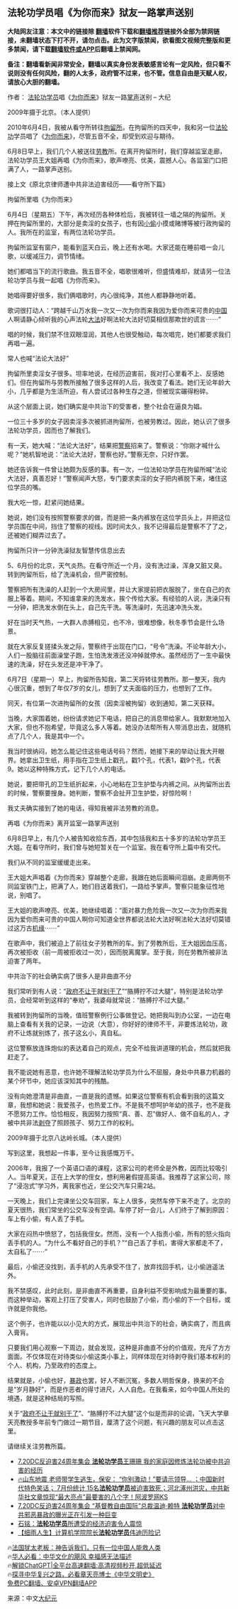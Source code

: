  <!-- 面包屑导航 --> <h2>法轮功学员唱《为你而来》狱友一路掌声送别</h2> <p class="notice"><b>大陆网友注意：本文中的链接除 <a href="https://github.com/bannedbook/fanqiang" >翻墙</a>软件下载和<a href="https://github.com/killgcd/justmysocks/blob/master/README.md">翻墙推荐</a>链接外全部为禁网链接，未翻墙状态下打不开，请勿点击。此为文字版禁闻，欲看图文视频完整版和更多禁闻，请下载<a href="https://github.com/bannedbook/fanqiang">翻墙软件或APP</a>后翻墙上禁闻网。</p><p>备注：翻墙看新闻非常安全，翻墙以真实身份发表敏感言论有一定风险，但只看不说则没有任何风险，翻的人太多，政府管不过来，也不管。信息自由是天赋人权，请放心大胆的翻墙。</b></p>  <div class="entry"> <p>作者： <a href="https://www.bannedbook.org/bnews/tag/%e6%b3%95%e8%bd%ae%e5%8a%9f%e5%ad%a6%e5%91%98/" class="st_tag internal_tag" rel="tag" title="标签 法轮功学员 下的日志">法轮功学员</a>唱《<span class='wp_keywordlink'><a href="https://www.bannedbook.org/forum3/topic28.html" title="为你而来 作者：泽农·多尔奈基" target="_blank">为你而来</a></span>》狱友一路<a href="https://www.bannedbook.org/bnews/tag/%E6%8E%8C%E5%A3%B0/" class="st_tag internal_tag" rel="tag" title="标签 掌声 下的日志">掌声</a>送别 &#8211; 大纪</p> <p id="conimg">2009年摄于北京。（本人提供）</p> <p>2010年6月4日，我被从看守所转往<a href="https://www.bannedbook.org/bnews/tag/%E6%8B%98%E7%95%99%E6%89%80/" class="st_tag internal_tag" rel="tag" title="标签 拘留所 下的日志">拘留所</a>。在拘留所的四天中，我和另一位<a href="https://www.bannedbook.org/bnews/tag/%e6%b3%95%e8%bd%ae%e5%8a%9f/" class="st_tag internal_tag" rel="tag" title="标签 法轮功 下的日志">法轮功</a>学员唱了《<a href="https://www.bannedbook.org/bnews/tag/%E4%B8%BA%E4%BD%A0%E8%80%8C%E6%9D%A5/" class="st_tag internal_tag" rel="tag" title="标签 为你而来 下的日志">为你而来</a>》，尽管五音不全，却受到欢迎与期待。</p> <p>6月8日早上，我们几个人被送往<a href="https://www.bannedbook.org/bnews/tag/%E5%8A%B3%E6%95%99/" class="st_tag internal_tag" rel="tag" title="标签 劳教 下的日志">劳教</a>所。在离开拘留所时，我们穿越监室走廊，法轮功学员王大姐再唱《为你而来》，歌声嘹亮、优美，震撼人心。各监室门口把满了人，一路掌声送别。</p> <p>接上文《原北京律师遭中共非法迫害经历——看守所下篇》</p> <p>拘留所里唱《为你而来》</p> <p>6月4日（星期五）下午，再次经历各种体检后，我被转往一墙之隔的拘留所。关押在拘留所里的，大部分是卖淫的女孩子，也有因<a href="https://www.bannedbook.org/bnews/tag/%e5%b0%8f%e5%81%b7/" class="st_tag internal_tag" rel="tag" title="标签 小偷 下的日志">小偷</a>小摸或赌博等被行政拘留的人。我所在的监室，有两位法轮功学员。</p> <p>拘留所监室有窗户，能看到蓝天白云，晚上还有水喝。大家还能在睡前唱一会儿歌，以缓减压力，调节情绪。</p> <p>她们都唱当下的流行歌曲。我五音不全，唱歌很难听，但盛情难却，就请另一位法轮功学员与我一起唱《为你而来》。</p> <p>她唱得要好很多，我们俩唱歌时，内心很纯净，其他人都静静地听着。</p> <p>歌词很打动人：“跨越千山万水我一次又一次为你而来我因为爱你而来可贵的<span class='wp_keywordlink_affiliate'><a href="https://www.bannedbook.org/" title="中国" target="_blank">中国</a></span>人啊请静心倾听我的心声法轮<a href="https://www.bannedbook.org/bnews/tag/%E5%A4%A7%E6%B3%95/" class="st_tag internal_tag" rel="tag" title="标签 大法 下的日志">大法</a>好啊法轮大法好切莫相信那欺世的谎言⋯⋯”</p> <p>唱的时候，我们禁不住双眼湿润，其他人也很受触动，每次唱完，她们都要求我们再唱一遍。</p> <p>常人也喊“法论大法好”</p> <p>拘留所里卖淫女子很多。坦率地说，在经历迫害前，我对打心里看不上、反感她们。但在拘留所与劳教所接触了很多这样的人后，我改变了看法。她们无论年龄大小，几乎都是为生活所迫，有人尝试过各种生存之道，但被现实碾得粉碎。</p> <p>从这个层面上说，她们确实是中共治下的受害者，整个社会在逼良为娼。</p> <p>一位三十多岁的女子因卖淫多次被抓进拘留所，也被劳教过。因此，她认识了很多法轮功学员，因而也了解我们。</p> <p>有一天，她大喊：“法论大法好”，结果把<a href="https://www.bannedbook.org/bnews/tag/%e8%ad%a6%e5%af%9f/" class="st_tag internal_tag" rel="tag" title="标签 警察 下的日志">警察</a>招来了。警察说：“你刚才喊什么呢？”她机智地说：“法论大法好，警察也好。”警察无奈，只好作罢。</p> <p>她还告诉我一件曾让她颇为反感的事。有一次，一位法轮功学员在拘留所喊“法论大法好，真善忍好！”警察闻声大怒，专门要求卖淫的女子把内裤脱下来，堵住这位学员的嘴。</p> <p>我大吃一惊，赶紧问她结果。</p> <p>她说，她们没有按照警察要求的做，而是把一条内裤放在这位学员头上，并把这位学员围在中间，挡住了警察的视线。因时间太久，我不记得最后是警察不了了之，还被她们糊弄过去了。</p> <p>拘留所只许一分钟洗澡狱友智慧传信息出去</p> <p>5、6月份的北京，天气炎热。在看守所近一个月，没有洗过澡，浑身又脏又臭。转到拘留所后，给了洗澡机会，但严密控制。</p> <p>警察把所有洗澡的人赶到一个大房间里，并让大家提前把衣服脱了，坐在自己的衣服上等着。期间，不知谁拿来的洗发水，挨个传给大家。有经验的人说，洗澡只有一分钟，把洗发水倒在头上，自己先干洗。等洗澡时，先迅速冲洗头发。</p> <p>好在当时天气热，一大群人赤膊相见，也不冷，很难想像，秋冬季节会是什么场景。</p> <p>就在大家反复搓揉头发之际，警察终于出现在门口，“号令”洗澡。不论年龄大小，人们一股脑往前面澡堂子跑，生怕洗发液还没冲掉就停水。虽然经历了一生中最快速的洗澡，好在头发还是冲干净了。</p> <p>6月7日（星期一）早上，拘留所告知我，第二天将转往劳教所。那一整天，我内心很沉重，想到了年仅7岁的女儿，想到了丈夫面临的压力，也想到了工作。</p> <p>同天，有位第一次进拘留所的女孩（因卖淫被拘留）收到通知，第二天获释。</p> <p>当晚，大家围着她，纷纷请求她记下电话，把自己的消息带给家人。我默默地加入大家，但也不抱希望，毕竟这么多人等着。她没办法帮所有人带消息出去，就随机点了几个人，我是其中一个。</p>  <p>我当时很纳闷，她怎么能记住这些电话号码？然而，她接下来的举动让我大开眼界。她拿出卫生纸，用手指在卫生纸上戳孔，戳1个孔，代表1，戳9个孔，代表9。她以这种特殊方式，记下几个人的电话。</p> <p>她说，要把带孔的卫生纸折起来，小心地粘在卫生护垫与内裤之间。从拘留所出去的时候，警察要搜身。她判断，警察不会扯开卫生护垫，好惊险啊！</p> <p>我丈夫确实接到了她的电话，得知我被非法劳教的消息。</p> <p>再唱《为你而来》离开监室一路掌声送别</p> <p>6月8日早上，有几个人被告知收拾东西，其中包括我和五十多岁的法轮功学员王大姐。在看守所时，我们曾与她短暂关在一个监室。我在看守所上篇中有交代。</p> <p>我们从不同的监室缓缓走出来。</p> <p>王大姐大声唱着《为你而来》穿越整个走廊，我跟在她后面瞬间泪崩。走廊两侧不同监室铁门上，把满了人，她们目送着我们，一路给予掌声。警察只能象征性地说，别唱了。</p> <p>王大姐的歌声嘹亮、优美，她继续唱着：“面对暴力危险我一次又一次为你而来我因为爱你而来可贵的中国人啊你可知道全世界都说法轮大法好啊法轮大法好切莫错过这万古<span class='wp_keywordlink'><a href="https://www.bannedbook.org/forum11/topic248.html" title="禁片：情为何物？生死相许？自由电影《机缘》下载、在线观看" target="_blank">机缘</a></span>⋯⋯”</p> <p>在歌声中，我们被迫上了前往女子劳教所的车。到了劳教所后，王大姐因血压高，再次被拒收（前一周被拒收过一次），因而脱离魔掌。至于我，则在劳教所被非法迫害了两年。</p> <p>中共治下的社会确实病了很多人是非曲直不分</p> <p>我们常听到有人说：“<span class='wp_keywordlink'><a href="https://www.bannedbook.org/forum11/topic334.html" title="禁片：政府不让干就别干了" target="_blank">政府不让干</a></span>就<span class='wp_keywordlink'><a href="https://www.bannedbook.org/forum11/topic334.html" title="禁片：政府不让干就别干了" target="_blank">别干了</a></span>”“胳膊拧不过大腿”，特别是法轮功学员，会经常听到这样的“奉劝”，我婆母就常说：“胳膊拧不过大腿。”</p> <p>我被转到拘留所的当晚，值班警察例行公事做登记。她把我叫到办公室，一边在电脑上查看有关我的记录，一边说（大意），你好好的律师不干，非要炼法轮功，政府不让炼就别炼了，孩子这幺小，真自私。</p> <p>这位警察放连珠炮似的表达着自己的观点，完全不给我讲道理的机会，然后就把我赶走了。</p> <p>我不能说她有恶意，也许她不理解法轮功学员为什么不屈服，身处中共暴力机器的某个环节中，她应该深知其中的残酷。</p>  <p>没有向她澄清是非曲直，一直是我的遗憾。如果这位警察有机会看到我的这篇文章，我想和她说：我爱孩子，也热爱工作。不是我不想呵护年幼的孩子，也不是我不愿努力工作。恰恰相反，我因努力按照“真、善、忍”做好人、做不自私的人，才被中共非法<span class='wp_keywordlink'><a href="https://www.bannedbook.org/forum2/topic21.html" title="《剥夺》 黄建民 著" target="_blank">剥夺</a></span>了照顾孩子、努力工作的权利。</p> <p>2009年摄于北京八达岭长城。（本人提供）</p> <p>写到这里，我想起一件事，至今让我感慨万千。</p> <p>2006年，我报了一个英语口语的课程，这家公司的老师全是外教，因而比较吸引人。当年夏天，正在上大学的侄女，想利用暑假提高英语。我推荐了这家公司，除了“浸泡式”学习外，离我家也近，坐公交汽车只需2站。</p> <p>一天晚上，我们上完课坐公交车回家，车上人很多，突然车停下来不走了。北京的夏天很热，我们常坐的公交车没有空调。车停了好一会儿，人们终于了解到原因：车上有小偷，有人丢了手机。</p> <p>大家在闷热中愤怒了，包括我侄女。然而，没有一个人指责小偷，所有的怒火指向丢手机的人。“为什么不看好自己的手机？”“自己丢了手机，害得大家都走不了，太自私了⋯⋯”</p> <p>最后，小偷还没找到，丢手机的人先承受不住了，放弃找回手机，让小偷逍遥法外。</p> <p>我不禁感叹，此时此刻，是非曲直不再重要，自身利益不受影响成为最重要的事。而这种举动，客观上打压了受害人，同时也鼓励了小偷，而小偷的下一个目标，或许就是你我他。</p> <p>这个例子，也许能以以小见大的方式，展现出中共治下的社会，确实病了，而且病入膏肓。</p> <p>只要我们用心观察一下周边，就会发现，这种是非曲直不分的价值观，充斥了方方面面。不仅体现在对待类似小偷这类小事上，同样体现在对待剥夺我们基本权利的个人、机构，乃至政府的态度上。</p> <p>结果就是，小偷也好，<span class='wp_keywordlink'><a href="https://www.bannedbook.org/forum11/topic276.html" title="禁片：评中国共产党的暴政" target="_blank">暴政</a></span>也罢，好人不断沉冤，多数人明哲保身，换来的不会是“岁月静好”，而是作恶者的得寸进尺，人人自危。在我看来，如今中国人所处的境遇，就是这种结局的写照。</p> <p>关于“<span class='wp_keywordlink'><a href="https://www.bannedbook.org/forum11/topic334.html" title="禁片：政府不让干就别干了" target="_blank">政府不让干就别干了</a></span>”、“胳膊拧不过大腿”这个似是而非的论调，飞天大学章天亮教授多年前专门做过一期节目，厘清了这个问题，有兴趣的朋友可以点击这里。</p> <p>请继续关注劳教所篇。</p> <!--<div id="taboola-mid-1"></div>--><ul class='op-related-articles' title='相关阅读'> <li><a href='https://www.bannedbook.org/bnews/sohnews/20230812/1919175.html' target='_blank'>7.20DC反迫害24周年集会 <b>法轮功学员</b>王珊珊 我的家庭因修炼法轮功被中共迫害的经历</a></li> <li><a href='https://www.bannedbook.org/bnews/bannedvideo/20230807/1917264.html' target='_blank'>🔥山东地震 老师带学生逃生，保安： “你别激动！”要请示领导… ；中国新时代特色笑话； 7月份统计 15名<b>法轮功学员</b>被迫害致死；河北涿州洪灾，中共新华社文章惊现“最大亮点”最要害的八个字！阿波罗网KS</a></li> <li><a href='https://www.bannedbook.org/bnews/sohnews/20230806/1916801.html' target='_blank'>7.20DC反迫害24周年集会 “基督教自由国际”总裁温迪·赖特 <b>法轮功学员</b>对中共邪恶暴政的曝光正在引发一种巨变</a></li> <li><a href='https://www.bannedbook.org/bnews/comments/20230803/1915331.html' target='_blank'>石铭：<b>法轮功学员</b>所遭受的经济迫害令人震惊</a></li> <li><a href='https://www.bannedbook.org/bnews/aomi/life/20230803/1915259.html' target='_blank'>【细雨人生】计算机学院院长<b>法轮功学员</b>伟迪历险记</a></li> </ul> <p class="texttj"> 🔥<a href="https://www.bannedbook.org/bnews/ssgc/20230219/1850782.html" target="_blank">法国犹太老板：神告诉我们，只有一位中国人能救人类</a><br/> 🔥<a href="https://www.bannedbook.org/bnews/comments/20220220/1694796.html" target="_blank">华人必看：中华文化的飓风 幸福感无法描述</a><br/> 🔥<a href="https://github.com/bannedbook/fanqiang/wiki/V2ray%E6%9C%BA%E5%9C%BA" target="_blank">解锁ChatGPT|全平台高速翻墙:高清视频秒开,超低延迟</a><br/> 🔥<a href="https://www.bannedbook.org/bnews/comments/20220808/1768773.html" target="_blank">探寻中华复兴之路，必看章天亮博士《中华文明史》</a><br/> <a href="https://github.com/bannedbook/fanqiang/wiki/%E7%A6%81%E9%97%BB%E7%BD%91%E5%AE%89%E5%8D%93%E7%BF%BB%E5%A2%99%E6%96%B0%E9%97%BBAPP" target="_blank">免费PC翻墙、安卓VPN翻墙APP</a><br/> </p> <p class="src-info">来源：中文<span class='wp_keywordlink_affiliate'><a href="http://www.epochtimes.com/" title="大纪元" target="_blank">大纪元</a></span> </p><a name='sharetosocial'></a> <div style="margin-bottom:5px;padding-bottom:5px;clear:both"> <div id="archive-pix-1" class="banner-ads"> <!-- AuctionX Display platform tag START --> <div id="27602x728x90x621x_ADSLOT1" clicktrack="%%CLICK_URL_ESC%%"></div>  <!-- AuctionX Display platform tag END --> </div> <div id="archive-pix-2" class="banner-ads"> <!-- AuctionX Display platform tag START --> <div id="27556x300x250x621x_ADSLOT1" clicktrack="%%CLICK_URL_ESC%%" style="margin:0 auto;text-align:center"></div>  <!-- AuctionX Display platform tag END --> </div> </div>  <div id="archive-pix-1" class="banner-ads"> <!-- AuctionX Display platform tag START --> <div id="27603x728x90x621x_ADSLOT1" clicktrack="%%CLICK_URL_ESC%%"></div>  <!-- AuctionX Display platform tag END --> </div> </div><!--END ENTRY--> 